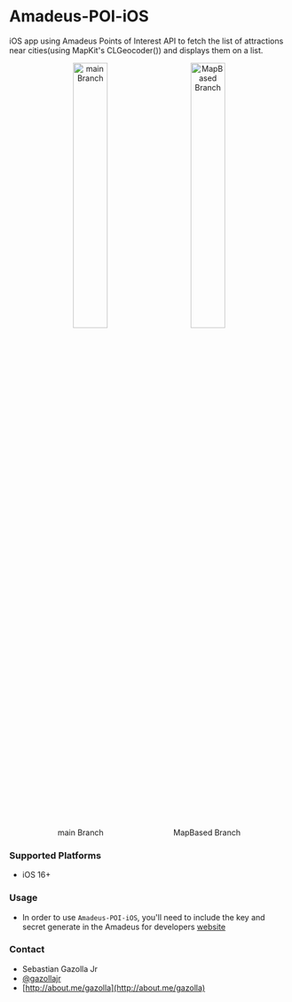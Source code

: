#  Amadeus-POI-iOS

iOS app using Amadeus Points of Interest API to fetch the list of attractions near cities(using MapKit's CLGeocoder()) and displays them on a list.

<p align="center">
  <img alt="main Branch" src="https://raw.githubusercontent.com/gazolla/Amadeus-POI-iOS/master/AmadeusPOIiOS.gif" width="35%">
&nbsp; &nbsp; &nbsp; &nbsp;
  <img alt="MapBased Branch" src="https://raw.githubusercontent.com/gazolla/Amadeus-POI-iOS/master/AmadeusPOI.gif" width="35%">
</p>
<p align="center">
  main Branch
&nbsp; &nbsp; &nbsp; &nbsp; &nbsp; &nbsp; &nbsp; &nbsp; &nbsp; &nbsp; &nbsp; &nbsp;&nbsp; &nbsp; &nbsp; &nbsp;
  MapBased Branch
</p>

### Supported Platforms

- iOS 16+

### Usage

- In order to use `Amadeus-POI-iOS`, you'll need to include the key and secret generate in the Amadeus for developers [website](https://developers.amadeus.com)

### Contact

* Sebastian Gazolla Jr
* [@gazollajr](http://twitter.com/gazollajr)
* [http://about.me/gazolla](http://about.me/gazolla)
